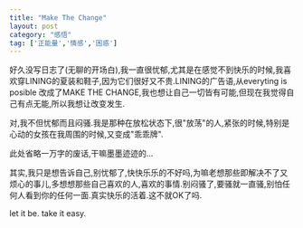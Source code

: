 ```yaml
---
title: "Make The Change"
layout: post
category: "感悟"
tag: ['正能量','情感','困惑']
---
```


好久没写日志了(无聊的开场白),我一直很忧郁,尤其是在感觉不到快乐的时候,我喜欢穿LINING的夏装和鞋子,因为它们很好又不贵.LINING的广告语,从everyting is posible 改成了MAKE THE CHANGE,我也想让自己一切皆有可能,但现在我觉得自己有点无能,所以我想让改变发生.

对,我不但忧郁而且闷骚.我是那种在放松状态下,很"放荡"的人,紧张的时候,特别是心动的女孩在我周围的时候,又变成"乖乖牌".

此处省略一万字的废话,干嘛墨墨迹迹的...

其实,我只是想告诉自己,别忧郁了,快快乐乐的不好吗,为嘛老想那些即解决不了又烦心的事儿,多想想那些自己喜欢的人,喜欢的事情.别闷骚了,要骚就一直骚,别怕任何人看到你的任何一面.真实快乐的活着.这不就OK了吗.

let it be. take it easy.
